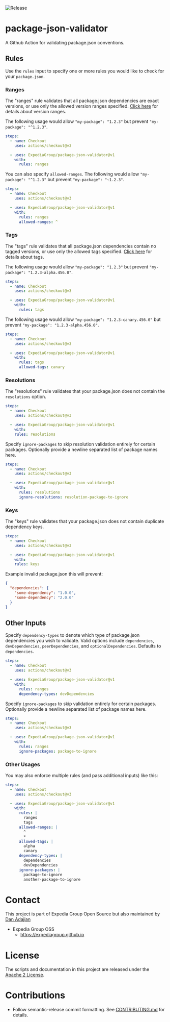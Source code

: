 ![Release](https://github.com/ExpediaGroup/package-json-validator/workflows/Release/badge.svg)

# package-json-validator

A Github Action for validating package.json conventions.

## Rules

Use the `rules` input to specify one or more rules you would like to check for your `package.json`.

### Ranges

The "ranges" rule validates that all package.json dependencies are exact versions, or use only the allowed version ranges specified. [Click here](https://docs.npmjs.com/cli/v7/configuring-npm/package-json#dependencies) for details about version ranges.

The following usage would allow `"my-package": "1.2.3"` but prevent `"my-package": "^1.2.3"`.

```yaml
steps:
  - name: Checkout
    uses: actions/checkout@v3

  - uses: ExpediaGroup/package-json-validator@v1
    with:
      rules: ranges
```

You can also specify `allowed-ranges`. The following would allow `"my-package": "^1.2.3"` but prevent `"my-package": "~1.2.3"`.

```yaml
steps:
  - name: Checkout
    uses: actions/checkout@v3

  - uses: ExpediaGroup/package-json-validator@v1
    with:
      rules: ranges
      allowed-ranges: ^
```

### Tags

The "tags" rule validates that all package.json dependencies contain no tagged versions, or use only the allowed tags specified. [Click here](https://docs.npmjs.com/cli/v7/configuring-npm/package-json#dependencies) for details about tags.

The following usage would allow `"my-package": "1.2.3"` but prevent `"my-package": "1.2.3-alpha.456.0"`.

```yaml
steps:
  - name: Checkout
    uses: actions/checkout@v3

  - uses: ExpediaGroup/package-json-validator@v1
    with:
      rules: tags
```

The following usage would allow `"my-package": "1.2.3-canary.456.0"` but prevent `"my-package": "1.2.3-alpha.456.0"`.

```yaml
steps:
  - name: Checkout
    uses: actions/checkout@v3

  - uses: ExpediaGroup/package-json-validator@v1
    with:
      rules: tags
      allowed-tags: canary
```

### Resolutions

The "resolutions" rule validates that your package.json does not contain the `resolutions` option.

```yaml
steps:
  - name: Checkout
    uses: actions/checkout@v3

  - uses: ExpediaGroup/package-json-validator@v1
    with:
    rules: resolutions
```

Specify `ignore-packages` to skip resolution validation entirely for certain packages. Optionally provide a newline separated list of package names here.

```yaml
steps:
  - name: Checkout
    uses: actions/checkout@v3

  - uses: ExpediaGroup/package-json-validator@v1
    with:
      rules: resolutions
      ignore-resolutions: resolution-package-to-ignore
```

### Keys

The "keys" rule validates that your package.json does not contain duplicate dependency keys.

```yaml
steps:
  - name: Checkout
    uses: actions/checkout@v3

  - uses: ExpediaGroup/package-json-validator@v1
    with:
    rules: keys
```

Example invalid package.json this will prevent:

```json
{
  "dependencies": {
    "some-dependency": "1.0.0",
    "some-dependency": "2.0.0"
  }
}
```

## Other Inputs

Specify `dependency-types` to denote which type of package.json dependencies you wish to validate. Valid options include `dependencies`, `devDependencies`, `peerDependencies`, and `optionalDependencies`. Defaults to `dependencies`.

```yaml
steps:
  - name: Checkout
    uses: actions/checkout@v3

  - uses: ExpediaGroup/package-json-validator@v1
    with:
      rules: ranges
      dependency-types: devDependencies
```

Specify `ignore-packages` to skip validation entirely for certain packages. Optionally provide a newline separated list of package names here.

```yaml
steps:
  - name: Checkout
    uses: actions/checkout@v3

  - uses: ExpediaGroup/package-json-validator@v1
    with:
      rules: ranges
      ignore-packages: package-to-ignore
```

### Other Usages

You may also enforce multiple rules (and pass additional inputs) like this:

```yaml
steps:
  - name: Checkout
    uses: actions/checkout@v3

  - uses: ExpediaGroup/package-json-validator@v1
    with:
      rules: |
        ranges
        tags
      allowed-ranges: |
        ^
        *
      allowed-tags: |
        alpha
        canary
      dependency-types: |
        dependencies
        devDependencies
      ignore-packages: |
        package-to-ignore
        another-package-to-ignore
```

# Contact

This project is part of Expedia Group Open Source but also maintained by [Dan Adajian](https://github.com/danadajian)

- Expedia Group OSS
  - https://expediagroup.github.io

# License

The scripts and documentation in this project are released under the [Apache 2 License](./LICENSE).

# Contributions

- Follow semantic-release commit formatting. See [CONTRIBUTING.md](./CONTRIBUTING.md) for details.
